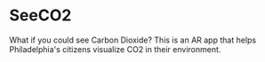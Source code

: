 # SeeCO2

What if you could see Carbon Dioxide? 
This is an AR app that helps Philadelphia's citizens visualize CO2 in their environment.
